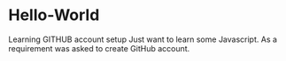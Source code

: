 # Hello-World
Learning GITHUB account setup
Just want to learn some Javascript. As a requirement was asked to create GitHub account.
